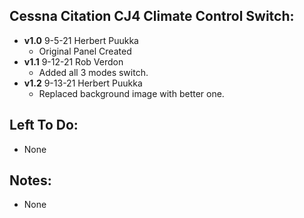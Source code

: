 ## Cessna Citation CJ4 Climate Control Switch:
- **v1.0** 9-5-21 Herbert Puukka
	- Original Panel Created
- **v1.1** 9-12-21 Rob Verdon
    - Added all 3 modes switch.
- **v1.2** 9-13-21 Herbert Puukka
    - Replaced background image with better one.		
	
## Left To Do:
- None
	
## Notes:
- None
	